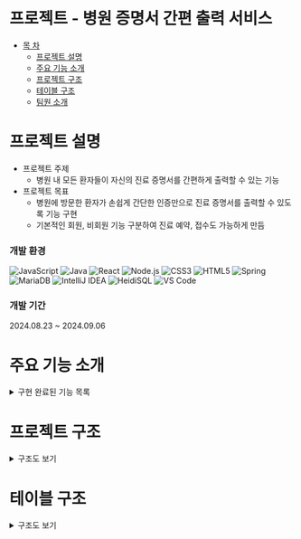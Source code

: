 # 프로젝트 - 병원 증명서 간편 출력 서비스

* [목 차](#-목-차)
    - [프로젝트 설명](#프로젝트-설명)   
    - [주요 기능 소개](#주요-기능-소개)   
    - [프로젝트 구조](#프로젝트-구조)   
    - [테이블 구조](#테이블-구조)
    - [팀원 소개](#팀원-소개)
   

# 프로젝트 설명
* 프로젝트 주제
    * 병원 내 모든 환자들이 자신의 진료 증명서를 간편하게 출력할 수 있는 기능
* 프로젝트 목표
    * 병원에 방문한 환자가 손쉽게 간단한 인증만으로 진료 증명서를 출력할 수 있도록 기능 구현
    * 기본적인 회원, 비회원 기능 구분하여 진료 예약, 접수도 가능하게 만듬 

### 개발 환경
![JavaScript](https://img.shields.io/badge/JavaScript-F7DF1E?style=for-the-badge&logo=javascript&logoColor=black)
![Java](https://img.shields.io/badge/Java-007396?style=for-the-badge&logo=java&logoColor=white)
![React](https://img.shields.io/badge/React-61DAFB?style=for-the-badge&logo=react&logoColor=black)
![Node.js](https://img.shields.io/badge/Node.js-339933?style=for-the-badge&logo=node-dot-js&logoColor=white)
![CSS3](https://img.shields.io/badge/CSS3-1572B6?style=for-the-badge&logo=css3&logoColor=white)
![HTML5](https://img.shields.io/badge/HTML5-E34F26?style=for-the-badge&logo=html5&logoColor=white)
![Spring](https://img.shields.io/badge/Spring-6DB33F?style=for-the-badge&logo=spring&logoColor=white)
![MariaDB](https://img.shields.io/badge/MariaDB-003545?style=for-the-badge&logo=mariadb&logoColor=white)
![IntelliJ IDEA](https://img.shields.io/badge/IntelliJ_IDEA-000000?style=for-the-badge&logo=intellij-idea&logoColor=white)
![HeidiSQL](https://img.shields.io/badge/HeidiSQL-006400?style=for-the-badge&logo=heidisql&logoColor=white)
![VS Code](https://img.shields.io/badge/VS_Code-007ACC?style=for-the-badge&logo=visual-studio-code&logoColor=white)

### 개발 기간
2024.08.23 ~ 2024.09.06

# 주요 기능 소개
<details><summary>구현 완료된 기능 목록</summary><br>

<details><summary>회원가입 및 로그인</summary>
    
![가입 및 로그인](https://github.com/user-attachments/assets/7daba2b5-c121-4fd2-a6a3-fb9d663fde29)

* 회원가입 및 로그인 기능을 구현한 화면을 GIF로 보여드립니다.
* 해당 화면에서의 주요 기능은 유효성 검사 및 신상 정보 등록에 필요한 아이디, 비밀번호, 주민등록번호에 대한 중복 검사
* 주민등록번호의 경우 다른 테이블에서의 데이터 조회에 필요하여 UNIQUE값을 부여해줌.

</details>

<details><summary>회원 인증</summary>

![회원 인증](https://github.com/user-attachments/assets/9a0b97b1-5e2f-4fa5-822e-951641531096)

* 회원으로 로그인한 경우
* 회원 자격으로 주민등록번호가 동일한 경우 회원가입 시 등록했던 이메일로 인증을 받아 진료 내역 조회 및 증명서 출력 가능

</details>

<details><summary>비회원 인증</summary>

![비회원 인증](https://github.com/user-attachments/assets/a4466bc7-aa29-43c7-afa3-e0ece9bd0c32)

* 비회원으로 접근한 경우
* 비회원은 가입 내역이 없기 때문에 방문 내역과 비교하여 주민등록번호 조회 후 인증받을 이메일 입력하여 인증번호 발급 후 진료 내역 조회 및 증명서 출력 가능

</details>


<details><summary> 진료 기록 없는 경우 </summary>

![진료 기록이 없는 경우](https://github.com/user-attachments/assets/bb5697d0-6dd6-4bda-8d24-2fc97fb5620b)

* 회원, 비회원 모두 진료 내역이 없는 경우 인증받고 화면이 전환되지 않고 바로 아래에 내역이 없다고 표시되어짐.
  
</details>

<details><summary> 진료 기록 있는 경우 </summary>

![진료 기록이 있는 경우](https://github.com/user-attachments/assets/cddd4e89-16af-420f-9e4a-776b041486a3)

* 회원, 비회원 모두 진료 내역이 있는 경우 인증받고 화면이 전환되지 않고 바로 아래에
* 출력하고 싶은 증명서를 선택하는 창이 출력됨.
* 해당 창에서 출력하고 싶은 증명서 선택 후 -> 출력을 누르면
* 파일 창에 해당 날짜, 증명서 이름, 환자 이름 순으로 파일명이 정해짐
* 저장 완료 후 인쇄까지 누르면 증명서 출력 기능이 완전하게 구현되어짐.

</details>
<details><summary> 신규방문 접수 </summary>

![신규 접수](https://github.com/user-attachments/assets/02facf1f-7437-41a4-8e2d-e8b47995255e)

* 방문 기록이 아예 없는 경우
* 재방문 접수를 눌러도 조회되는 기록이 없다고 뜨며, 신규 접수하라는 안내 메시지 출력
* 신규 접수 시 진료과를 선택하지 않으면, 담당의가 출력되지 않도록 설정
* 신규 접수가 완료되면 메인 페이지로 이동
  
</details>


<details><summary> 재방문 접수 </summary>

![재방문 접수](https://github.com/user-attachments/assets/75c970ac-276b-4c3f-83c1-48b830f7e7d5)

* 재방문 접수의 경우 기존 정보 중 조회하기 간편한 이름, 주민등록번호로 방문 내역 조회
* 조회하지 않고, 접수를 먼저 누르면 접수 실패
* 조회 후, 재방문 환자라는 안내 메시지가 출력된 후에 접수를 눌러야 정상 등록 됨.

</details>

<details><summary> 관리자 등록 </summary>

![관리자 등록](https://github.com/user-attachments/assets/ae2fd98c-b1d8-454d-9665-b2bce895d56d)

* 관리자 등록에서 의사를 눌러야지만, 소속과를 적고 등록할 수 있음.
* 간호사, 관리자는 소속과 입력할 수 있지만, 등록되어지지 않음. -> 해당 기능에 대해서는 수정이 필요함.
* 관리자 번호는 AUTO_INCREMENT를 사용하여, 순차적으로 적용되는 방식 
* 현재는 IFNULL을 이용하여 증가시켰지만, 추후에 트랜지션을 이용하여 중복 방지 기능 추가가 필요해보임.

</details>


<details><summary> 신규방문 환자 진료 </summary>

![신규 환자 진료](https://github.com/user-attachments/assets/cfa07f44-8ca9-4ee1-8ab1-0f1e2f7ed1f0)

* 신규 환자로 등록된 경우, 환자가 등록한 진료과의 의사만 해당 환자의 진료가 가능하게 설정
* 진료 시작 클릭 후 해당 환자의 진료 내역 입력 후 등록을 누르면 정상적으로 환자의 진료 기록이 등록되어짐.
* 진료 날짜는 본인이 선택해야하지만, 해당 날짜 이전 날짜는 선택하지 못하도록 막아둠.

</details>

<details><summary> 재방문 환자 진료 </summary>

![재방문 환자 진료](https://github.com/user-attachments/assets/58e7ef4a-31d9-4d69-bb83-04ec103f9c90)

* 재방문 환자로 등록된 경우도 신규 환자와 마찬가지로 해당 진료과의 의사만 진료가 가능함.
* 진료 시작 클릭 후 기존의 진료 내역이 있다면 좌측에 모두 표시됨.
* 진단명을 클릭하게 되면 해당 환자의 진료 상세 내역 열람 가능.

</details>

</details>






# 프로젝트 구조
<details><summary>구조도 보기</summary>

```plaintext
src
 ┣ pages
 ┃ ┣ admin
 ┃ ┃ ┣ ksh
 ┃ ┃ ┃ ┣ NewVisit.css
 ┃ ┃ ┃ ┣ NewVisit.js
 ┃ ┃ ┃ ┣ ReVisit.css
 ┃ ┃ ┃ ┣ ReVisit.js
 ┃ ┃ ┃ ┣ TreChart.css
 ┃ ┃ ┃ ┣ TreChart.js
 ┃ ┃ ┃ ┣ Visitant.css
 ┃ ┃ ┃ ┗ Visitant.js
 ┃ ┃ ┣ kth
 ┃ ┃ ┃ ┣ AdminJoin.css
 ┃ ┃ ┃ ┣ AdminJoin.js
 ┃ ┃ ┃ ┣ AdminLogin.css
 ┃ ┃ ┃ ┣ AdminLogin.js
 ┃ ┃ ┃ ┗ AdminMain.js
 ┃ ┃ ┣ pjw
 ┃ ┃ ┃ ┣ ClinicList.css
 ┃ ┃ ┃ ┗ ClinicList.js
 ┃ ┃ ┣ AdminLayout.css
 ┃ ┃ ┗ AdminLayout.js
 ┃ ┣ order (다른 프로젝트와 겹침)
 ┃ ┃ ┗ kth
 ┃ ┃ ┃ ┣ ManageSupply.css
 ┃ ┃ ┃ ┣ ManageSupply.js
 ┃ ┃ ┃ ┣ OrderLayout.css
 ┃ ┃ ┃ ┣ OrderLayout.js
 ┃ ┃ ┃ ┣ OrderList.css
 ┃ ┃ ┃ ┣ OrderList.js
 ┃ ┃ ┃ ┣ RegistSupply.css
 ┃ ┃ ┃ ┣ RegistSupply.js
 ┃ ┃ ┃ ┣ RequestOrder.css
 ┃ ┃ ┃ ┗ RequestOrder.js
 ┃ ┣ user
 ┃ ┃ ┣ cyh
 ┃ ┃ ┃ ┣ Loading.js
 ┃ ┃ ┃ ┣ MoneyIn.css
 ┃ ┃ ┃ ┣ MoneyIn.js
 ┃ ┃ ┃ ┣ PayLoading.js
 ┃ ┃ ┃ ┣ PayMoney.css
 ┃ ┃ ┃ ┣ PayMoney.js
 ┃ ┃ ┃ ┣ Spin@1x-1.8s-200px-200px.gif
 ┃ ┃ ┃ ┣ Styles.js
 ┃ ┃ ┃ ┗ SubMenu.js
 ┃ ┃ ┣ ksh
 ┃ ┃ ┃ ┣ KakaoMap.css
 ┃ ┃ ┃ ┗ KakaoMap.js
 ┃ ┃ ┣ kth
 ┃ ┃ ┃ ┣ Find.css
 ┃ ┃ ┃ ┣ FindId.js
 ┃ ┃ ┃ ┣ FindPw.js
 ┃ ┃ ┃ ┣ JoinSelect.js
 ┃ ┃ ┃ ┣ JoinStep1.js
 ┃ ┃ ┃ ┣ JoinStep1_1.js
 ┃ ┃ ┃ ┣ JoinStep2.css
 ┃ ┃ ┃ ┣ JoinStep2.js
 ┃ ┃ ┃ ┣ JoinStep3.js
 ┃ ┃ ┃ ┣ joinValidate.js
 ┃ ┃ ┃ ┣ Login.css
 ┃ ┃ ┃ ┣ Login.js
 ┃ ┃ ┃ ┣ Modal.js
 ┃ ┃ ┃ ┣ SearchStaff.css
 ┃ ┃ ┃ ┗ SearchStaff.js
 ┃ ┃ ┣ pjw
 ┃ ┃ ┃ ┣ utils
 ┃ ┃ ┃ ┃ ┗ pdfUtils.js
 ┃ ┃ ┃ ┣ ClinicPrint.css
 ┃ ┃ ┃ ┣ ClinicPrint.js
 ┃ ┃ ┃ ┣ FormSelector.js
 ┃ ┃ ┃ ┣ PrintForm.js
 ┃ ┃ ┃ ┣ PrintForm2.js
 ┃ ┃ ┃ ┣ PrintForm3.js
 ┃ ┃ ┃ ┗ PrintForm4.js
 ┃ ┃ ┣ UserLayout.css
 ┃ ┃ ┗ UserLayout.js
 ┃ ┣ Footer.css
 ┃ ┣ Footer.js
 ┃ ┣ Main.css
 ┃ ┣ Main.js
 ┃ ┣ MedicalCenter.css
 ┃ ┣ MedicalCenter.js
 ┃ ┣ SideList.css
 ┃ ┗ SideList.js
 ┣ App.css
 ┣ App.js
 ┣ App.test.js
 ┣ index.css
 ┣ index.js
 ┣ logo.svg
 ┣ reportWebVitals.js
 ┣ reset.css
 ┗ setupTests.js
```

</details>

# 테이블 구조
<details><summary>구조도 보기</summary>
    
![테이블 구조](https://github.com/user-attachments/assets/06576686-188e-4b92-a473-2e34688de019)

</details>

